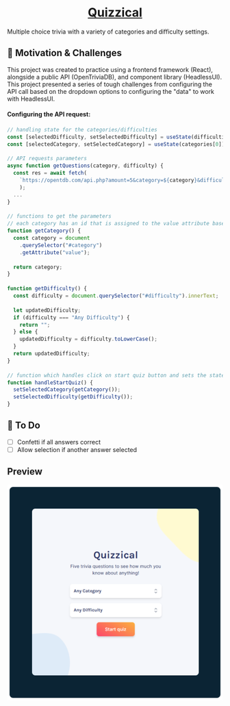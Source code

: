 # <div align="center"><center>[Quizzical](https://quizzical-ten.vercel.app/)</div>
Multiple choice trivia with a variety of categories and difficulty settings.

## 🏃 Motivation & Challenges
This project was created to practice using a frontend framework (React), alongside a public API (OpenTriviaDB), and component library (HeadlessUI). This project presented a series of tough challenges from configuring the API call based on the dropdown options to configuring the "data" to work with HeadlessUI.

#### Configuring the API request:
```javascript
// handling state for the categories/difficulties
const [selectedDifficulty, setSelectedDifficulty] = useState(difficulties[0]);
const [selectedCategory, setSelectedCategory] = useState(categories[0]);

// API requests parameters
async function getQuestions(category, difficulty) {
  const res = await fetch(
    `https://opentdb.com/api.php?amount=5&category=${category}&difficulty=${difficulty}&type=multiple`
    );
  ...
}

// functions to get the parameters
// each category has an id that is assigned to the value attribute based on the dropdown option
function getCategory() {
  const category = document
    .querySelector("#category")
    .getAttribute("value");

  return category;
}

function getDifficulty() {
  const difficulty = document.querySelector("#difficulty").innerText;

  let updatedDifficulty;
  if (difficulty === "Any Difficulty") {
    return "";
  } else {
    updatedDifficulty = difficulty.toLowerCase();
  }
  return updatedDifficulty;
}

// function which handles click on start quiz button and sets the state to value of the functions
function handleStartQuiz() {
  setSelectedCategory(getCategory());
  setSelectedDifficulty(getDifficulty());
}

```

## 🚧 To Do
- [ ] Confetti if all answers correct
- [ ] Allow selection if another answer selected

Preview
---
![project preview](preview.png)

